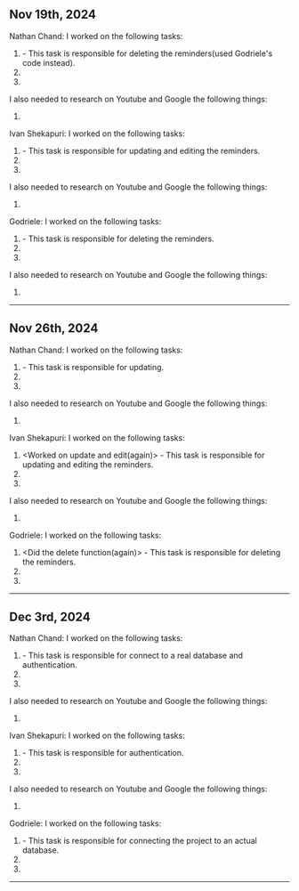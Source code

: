 Nov 19th, 2024
---
Nathan Chand:
I worked on the following tasks:
1. <Helped with the Delete function> - This task is responsible for deleting the reminders(used Godriele's code instead).
2.
3. 

I also needed to research on Youtube and Google the following things:
1. <Insert Video or Link to thing you needed to research>

Ivan Shekapuri:
I worked on the following tasks:
1. <Worked on update and edit> - This task is responsible for updating and editing the reminders.
2. 
3. 

I also needed to research on Youtube and Google the following things:
1. <Insert Video or Link to thing you needed to research>

Godriele:
I worked on the following tasks:
1. <Did the delete function> - This task is responsible for deleting the reminders.
2. 
3. 
I also needed to research on Youtube and Google the following things:
1. <Insert Video or Link to thing you needed to research>
---

**Nov 26th, 2024**
---
Nathan Chand:
I worked on the following tasks:
1. <Helped with the update function> - This task is responsible for updating.
2. 
3. 

I also needed to research on Youtube and Google the following things:
1. <Insert Video or Link to thing you needed to research>

Ivan Shekapuri:
I worked on the following tasks:
1. <Worked on update and edit(again)> - This task is responsible for updating and editing the reminders.
2. 
3. 

I also needed to research on Youtube and Google the following things:
1. <Insert Video or Link to thing you needed to research>

Godriele:
I worked on the following tasks:
1. <Did the delete function(again)> - This task is responsible for deleting the reminders.
2. 
3. 
---

**Dec 3rd, 2024**
---
Nathan Chand:
I worked on the following tasks:
1. <Worked on Database and Passport> - This task is responsible for connect to a real database and authentication.
2. 
3. 

I also needed to research on Youtube and Google the following things:
1. <Insert Video or Link to thing you needed to research>

Ivan Shekapuri:
I worked on the following tasks:
1. <Worked on Passport function> - This task is responsible for authentication.
2. 
3. 

I also needed to research on Youtube and Google the following things:
1. <Insert Video or Link to thing you needed to research>

Godriele:
I worked on the following tasks:
1. <Working on database> - This task is responsible for connecting the project to an actual database.
2. 
3. 
---
